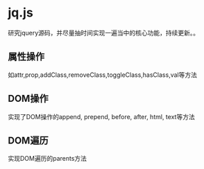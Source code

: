 # jq.js
研究jquery源码，并尽量抽时间实现一遍当中的核心功能，持续更新。。

## 属性操作

如attr,prop,addClass,removeClass,toggleClass,hasClass,val等方法

## DOM操作

实现了DOM操作的append, prepend, before, after, html, text等方法

## DOM遍历

实现DOM遍历的parents方法
